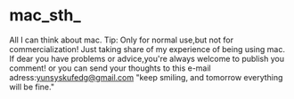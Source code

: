 # mac_sth_
All I can think about mac.
Tip:
Only for normal use,but not for commercialization!
Just taking share of my experience of being using mac.
If dear you have problems or advice,you're always welcome to publish you comment! or you can send your thoughts to this e-mail adress:yunsyskufedg@gmail.com
"keep smiling, and tomorrow everything will be fine."
